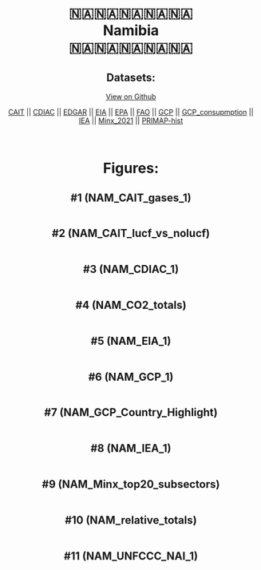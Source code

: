 
<center>
<h1 align="center">
🇳🇦🇳🇦🇳🇦🇳🇦🇳🇦
<br>
Namibia
<br>
🇳🇦🇳🇦🇳🇦🇳🇦🇳🇦
</h1>
<h2>Datasets:</h2>
<p><a href="https://github.com/dquintani/GreenhouseData/tree/master/country_data/NAM_Namibia/data">View on Github</a>
<br></p><p><a href="data/NAM_CAIT.csv">CAIT</a> || <a href="data/NAM_CDIAC.csv">CDIAC</a> || <a href="data/NAM_EDGAR.csv">EDGAR</a> || <a href="data/NAM_EIA.csv">EIA</a> || <a href="data/NAM_EPA.csv">EPA</a> || <a href="data/NAM_FAO.csv">FAO</a> || <a href="data/NAM_GCP.csv">GCP</a> || <a href="data/NAM_GCP_consupmption.csv">GCP_consupmption</a> || <a href="data/NAM_IEA.csv">IEA</a> || <a href="data/NAM_Minx_2021.csv">Minx_2021</a> || <a href="data/NAM_PRIMAP-hist.csv">PRIMAP-hist</a></p><p><br></p>
<h1>Figures:</h1><h2>#1 (NAM_CAIT_gases_1)</h2>
<p><img alt="" src="figures/NAM_CAIT_gases_1.png" /></p><h2>#2 (NAM_CAIT_lucf_vs_nolucf)</h2>
<p><img alt="" src="figures/NAM_CAIT_lucf_vs_nolucf.png" /></p><h2>#3 (NAM_CDIAC_1)</h2>
<p><img alt="" src="figures/NAM_CDIAC_1.png" /></p><h2>#4 (NAM_CO2_totals)</h2>
<p><img alt="" src="figures/NAM_CO2_totals.png" /></p><h2>#5 (NAM_EIA_1)</h2>
<p><img alt="" src="figures/NAM_EIA_1.png" /></p><h2>#6 (NAM_GCP_1)</h2>
<p><img alt="" src="figures/NAM_GCP_1.png" /></p><h2>#7 (NAM_GCP_Country_Highlight)</h2>
<p><img alt="" src="figures/NAM_GCP_Country_Highlight.png" /></p><h2>#8 (NAM_IEA_1)</h2>
<p><img alt="" src="figures/NAM_IEA_1.png" /></p><h2>#9 (NAM_Minx_top20_subsectors)</h2>
<p><img alt="" src="figures/NAM_Minx_top20_subsectors.png" /></p><h2>#10 (NAM_relative_totals)</h2>
<p><img alt="" src="figures/NAM_relative_totals.png" /></p><h2>#11 (NAM_UNFCCC_NAI_1)</h2>
<p><img alt="" src="figures/NAM_UNFCCC_NAI_1.png" /></p>
